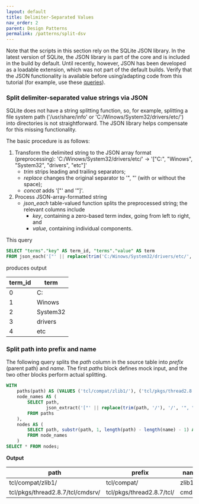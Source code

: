 ```yaml
---
layout: default
title: Delimiter-Separated Values
nav_order: 2
parent: Design Patterns
permalink: /patterns/split-dsv
---
```


Note that the scripts in this section rely on the SQLite JSON library. In the latest version of SQLite, the JSON library is part of the core and is included in the build by default. Until recently, however, JSON has been developed as a loadable extension, which was not part of the default builds. Verify that the JSON functionality is available before using/adapting code from this tutorial (for example, use these [queries](../meta/engine)).

### Split delimiter-separated value strings via JSON

SQLite does not have a string splitting function, so, for example, splitting a file system path ('/usr/share/info' or 'C:/Winows/System32/drivers/etc/') into directories is not straightforward. The JSON library helps compensate for this missing functionality.

The basic procedure is as follows:

 1. Transform the delimited string to the JSON array format (preprocessing):
'C:/Winows/System32/drivers/etc/' &rarr; '["C:", "Winows", "System32", "drivers", "etc"]'
    - *trim* strips leading and trailing separators;
    - *replace* changes the original separator to '", "' (with or without the space);
    - *concat* adds '["' and '"]'.
 2. Process JSON-array-formatted string
     - *json_each* table-valued function splits the preprocessed string; the relevant columns include
	     - *key*, containing a zero-based term index, going from left to right, and
	     - *value*, containing individual components.

This query

<a name="DSV-Query"></a>
~~~sql
SELECT "terms"."key" AS term_id, "terms"."value" AS term
FROM json_each('["' || replace(trim('C:/Winows/System32/drivers/etc/', '/'), '/', '", "') || '"]') AS terms;
~~~

produces output

| term_id | term     |
|---------|----------|
| 0       | C:       |
| 1       | Winows   |
| 2       | System32 |
| 3       | drivers  |
| 4       | etc      |

### Split path into prefix and name

The following query splits the *path* column in the source table into *prefix* (parent path) and *name*. The first *paths* block defines mock input, and the two other blocks perform actual splitting.

<a name="Split-Path"></a>
~~~sql
WITH
    paths(path) AS (VALUES ('tcl/compat/zlib1/'), ('tcl/pkgs/thread2.8.7/tcl/cmdsrv/')), 
    node_names AS (
        SELECT path,
               json_extract('["' || replace(trim(path, '/'), '/', '", "') || '"]', '$[#-1]') AS name
        FROM paths
    ),
    nodes AS (
        SELECT path, substr(path, 1, length(path) - length(name) - 1) AS prefix, name
        FROM node_names
    )
SELECT * FROM nodes;
~~~

**Output**

| path                             | prefix                    | name   |
|----------------------------------|---------------------------|--------|
| tcl/compat/zlib1/                | tcl/compat/               | zlib1  |
| tcl/pkgs/thread2.8.7/tcl/cmdsrv/ | tcl/pkgs/thread2.8.7/tcl/ | cmdsrv |
